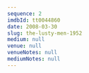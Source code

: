 ```yaml
---
sequence: 2
imdbId: tt0044860
date: 2008-03-30
slug: the-lusty-men-1952
medium: null
venue: null
venueNotes: null
mediumNotes: null
---
```


